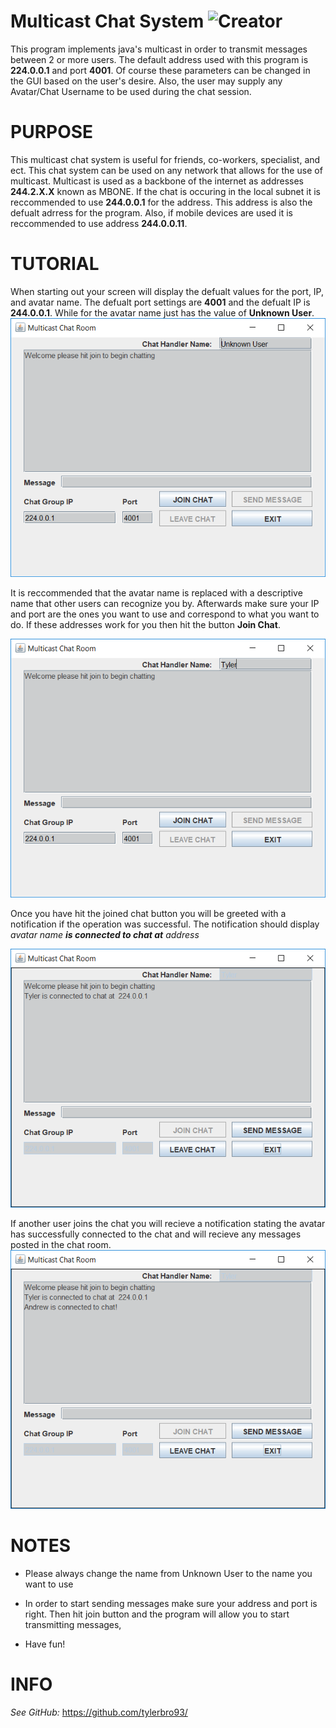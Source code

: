 Multicast Chat System         ![Creator](https://img.shields.io/badge/Created%20By-Tyler%20Brown-blue.svg)
======================
This program implements java's multicast in order to transmit messages between
2 or more users. The default address used with this program is **224.0.0.1** 
and port **4001**. Of course these parameters can be changed in the GUI based
on the user's desire. Also, the user may supply any Avatar/Chat Username to be
used during the chat session.

# PURPOSE
This multicast chat system is useful for friends, co-workers, specialist, and
ect. This chat system can be used on any network that allows for the use of 
multicast. Multicast is used as a backbone of the internet as addresses 
**244.2.X.X** known as MBONE. If the chat is occuring in the local subnet it is
reccommended to use **244.0.0.1** for the address. This address is also the 
defualt adrress for the program. Also, if mobile devices are used it is 
reccommended to use address **244.0.0.11**.

# TUTORIAL
When starting out your screen will display the defualt values for the port,
IP, and avatar name. The defualt port settings are **4001** and the defualt
IP is **244.0.0.1**. While for the avatar name just has the value of 
**Unknown User**.
![alt text](img/startingview.PNG "Defualts")

It is reccommended that the avatar name is replaced with a descriptive name
that other users can recognize you by. Afterwards make sure your IP and port
are the ones you want to use and correspond to what you want to do. If these
addresses work for you then hit the button **Join Chat**.

![alt text](img/name.PNG "Enter your name")

Once you have hit the joined chat button you will be greeted with a notification
if the operation was successful. The notification should display *avatar name 
**is connected to chat at** address*

![alt text](img/joinedchat.PNG "Join Message")

If another user joins the chat you will recieve a notification stating the avatar
has successfully connected to the chat and will recieve any messages posted in 
the chat room.
![alt text](img/userjoined.PNG "User has connected to you")

# NOTES
* Please always change the name from Unknown User to the name you want to use

* In order to start sending messages make sure your address and port is right.
  Then hit join button and the program will allow you to start transmitting
  messages,
  
* Have fun!

# INFO 

*See GitHub:* https://github.com/tylerbro93/
